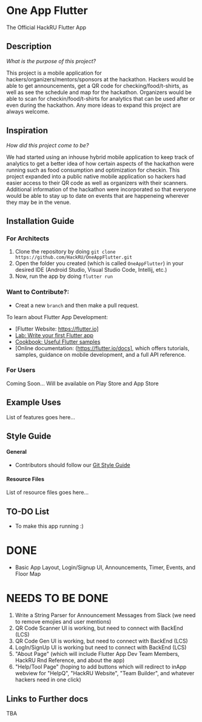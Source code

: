 # One App Flutter

The Official HackRU Flutter App

## Description
*What is the purpose of this project?*

This project is a mobile application for hackers/organizers/mentors/sponsors at the hackathon. Hackers would be able to get announcements, get a QR code for checking/food/t-shirts, as well as see the schedule and map for the hackathon. Organizers would be able to scan for checkin/food/t-shirts for analytics that can be used after or even during the hackathon. Any more ideas to expand this project are always welcome.

## Inspiration
*How did this project come to be?*

We had started using an inhouse hybrid mobile application to keep track of analytics to get a better idea of how certain aspects of the hackathon were running such as food consumption and optimization for checkin. This project expanded into a public native mobile application so hackers had easier access to their QR code as well as organizers with their scanners. Additional information of the hackathon were incorporated so that everyone would be able to stay up to date on events that are happeneing wherever they may be in the venue.

## Installation Guide

### For Architects

1. Clone the repository by doing `git clone https://github.com/HackRU/OneAppFlutter.git`
2. Open the folder you created (which is called `OneAppFlutter`) in your desired IDE (Android Studio, Visual Studio Code, Intellij, etc.)
3. Now, run the app by doing `flutter run`

### Want to Contribute?:
- Creat a new `branch` and then make a pull request.

To learn about Flutter App Development:

- [Flutter Website: https://flutter.io]
- [Lab: Write your first Flutter app](https://flutter.io/docs/get-started/codelab)
- [Cookbook: Useful Flutter samples](https://flutter.io/docs/cookbook)
- [Online documentation: (https://flutter.io/docs], which offers tutorials,
samples, guidance on mobile development, and a full API reference.

### For Users

Coming Soon...
Will be available on Play Store and App Store

## Example Uses

List of features goes here...

## Style Guide
#### General
* Contributors should follow our [Git Style Guide](https://github.com/agis/git-style-guide)

#### Resource Files

List of resource files goes here...

## TO-DO List

- To make this app running :)
# DONE
- Basic App Layout, Login/Signup UI, Announcements, Timer, Events, and Floor Map

# NEEDS TO BE DONE
1) Write a String Parser for Announcement Messages from Slack (we need to remove emojies and user mentions)
2) QR Code Scanner UI is working, but need to connect with BackEnd (LCS)
2) QR Code Gen UI is working, but need to connect with BackEnd (LCS)
3) LogIn/SignUp UI is working but need to connect with BackEnd (LCS)
4) "About Page" (which will include Flutter App Dev Team Members, HackRU Rnd Reference, and about the app)
5) "Help/Tool Page" (hoping to add buttons which will redirect to inApp webview for "HelpQ", "HackRU Website", "Team Builder", and whatever hackers need in one click)

## Links to Further docs
TBA

